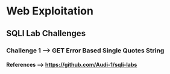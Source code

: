 # Web Exploitation

## SQLI Lab Challenges

### Challenge 1 --> GET Error Based Single Quotes String

#### References --> https://github.com/Audi-1/sqli-labs
